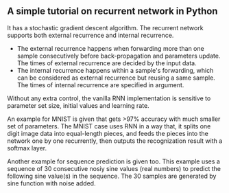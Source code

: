 ## A simple tutorial on recurrent network in Python

It has a stochastic gradient descent algorithm. The recurrent network supports both external recurrence and internal recurrence. 
 - The external recurrence happens when forwarding more than one sample consecutively before back-propagation and parameters update. The times of external recurrence are decided by the input data.
 - The internal recurrence happens within a sample's forwarding, which can be considered as external recurrence but reusing a same sample. The times of internal recurrence are specified in argument. 

Without any extra control, the vanilla RNN implementation is sensitive to parameter set size, initial values and learning rate.

An example for MNIST is given that gets >97% accuracy with much smaller set of parameters. The MNIST case uses RNN in a way that, it splits one digit image data into equal-length pieces, and feeds the pieces into the network one by one recurrently, then outputs the recognization result with a softmax layer. 

Another example for sequence prediction is given too. This example uses a sequence of 30 consecutive nosiy sine values (real numbers) to predict the following sine value(s) in the sequence. The 30 samples are generated by sine function with noise added.

